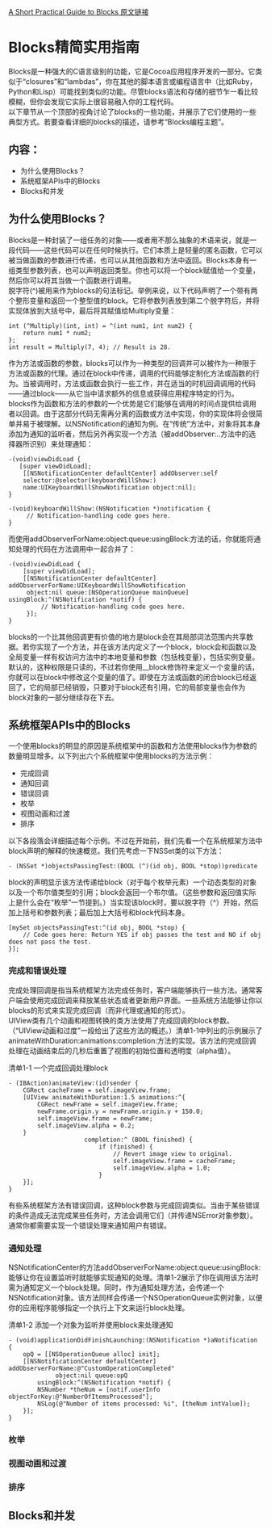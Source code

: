 [A Short Practical Guide to Blocks 原文链接](https://developer.apple.com/library/content/featuredarticles/Short_Practical_Guide_Blocks/index.html#//apple_ref/doc/uid/TP40009758)

# Blocks精简实用指南

Blocks是一种强大的C语言级别的功能，它是Cocoa应用程序开发的一部分。它类似于“closures”和“lambdas”，你在其他的脚本语言或编程语言中（比如Ruby，Python和Lisp）可能找到类似的功能。尽管blocks语法和存储的细节乍一看比较模糊，但你会发现它实际上很容易融入你的工程代码。  
以下章节从一个顶部的视角讨论了blocks的一些功能，并展示了它们使用的一些典型方式。若要查看详细的blocks的描述，请参考“Blocks编程主题”。  

## 内容：
* 为什么使用Blocks？
* 系统框架APIs中的Blocks
* Blocks和并发

## 为什么使用Blocks？
Blocks是一种封装了一组任务的对象——或者用不那么抽象的术语来说，就是一段代码——这些代码可以在任何时候执行。它们本质上是轻量的匿名函数，它可以被当做函数的参数进行传递，也可以从其他函数和方法中返回。Blocks本身有一组类型参数列表，也可以声明返回类型。你也可以将一个block赋值给一个变量，然后你可以将其当做一个函数进行调用。  
脱字符(^)被用来作为blocks的句法标记。举例来说，以下代码声明了一个带有两个整形变量和返回一个整型值的block。它将参数列表放到第二个脱字符后，并将实现体放到大括号中，最后将其赋值给Multiply变量：  

	int (^Multiply)(int, int) = ^(int num1, int num2) {
	    return num1 * num2;
	};
	int result = Multiply(7, 4); // Result is 28.

作为方法或函数的参数，blocks可以作为一种类型的回调并可以被作为一种限于方法或函数的代理。通过在block中传递，调用的代码能够定制化方法或函数的行为。当被调用时，方法或函数会执行一些工作，并在适当的时机回调调用的代码——通过block——从它当中请求额外的信息或获得应用程序特定的行为。  
blocks作为函数和方法的参数的一个优势是它们能够在调用的时间点提供给调用者以回调。由于这部分代码无需再分离的函数或方法中实现，你的实现体将会很简单并易于被理解。以NSNotification的通知为例。在“传统”方法中，对象将其本身添加为通知的监听者，然后另外再实现一个方法（被addObserver:..方法中的选择器所识别）来处理通知：  

	-(void)viewDidLoad {
	   [super viewDidLoad];
	    [[NSNotificationCenter defaultCenter] addObserver:self
        selector:@selector(keyboardWillShow:)
        name:UIKeyboardWillShowNotification object:nil];
	}
 
	-(void)keyboardWillShow:(NSNotification *)notification {
   		 // Notification-handling code goes here.
	}


而使用addObserverForName:object:queue:usingBlock:方法的话，你就能将通知处理的代码在方法调用中一起合并了：  

	-(void)viewDidLoad {
    	[super viewDidLoad];
	    [[NSNotificationCenter defaultCenter] addObserverForName:UIKeyboardWillShowNotification
         object:nil queue:[NSOperationQueue mainQueue] usingBlock:^(NSNotification *notif) {
             // Notification-handling code goes here. 
   		 }];
	}

blocks的一个比其他回调更有价值的地方是block会在其局部词法范围内共享数据。若你实现了一个方法，并在该方法内定义了一个block，block会和函数以及全局变量一样有权访问方法中的本地变量和参数（包括栈变量），包括实例变量。默认的，这种权限是只读的，不过若你使用__block修饰符来定义一个变量的话，你就可以在block中修改这个变量的值了。即使在方法或函数的闭合block已经返回了，它的局部已经销毁，只要对于block还有引用，它的局部变量也会作为block对象的一部分继续存在下去。

## 系统框架APIs中的Blocks
一个使用blocks的明显的原因是系统框架中的函数和方法使用blocks作为参数的数量明显增多。以下列出六个系统框架中使用blocks的方法示例：  

* 完成回调
* 通知回调
* 错误回调
* 枚举
* 视图动画和过渡
* 排序

以下各段落会详细描述每个示例。不过在开始前，我们先看一个在系统框架方法中block声明的解释的快速概览。我们先考虑一下NSSet类的以下方法：  

	- (NSSet *)objectsPassingTest:(BOOL (^)(id obj, BOOL *stop))predicate

block的声明显示该方法传递给block（对于每个枚举元素）一个动态类型的对象以及一个布尔值类型的引用；block会返回一个布尔值。（这些参数和返回值实际上是什么会在“枚举”一节提到。）当实现该block时，要以脱字符（^）开始，然后加上括号和参数列表；最后加上大括号和block代码本身。

	[mySet objectsPassingTest:^(id obj, BOOL *stop) {
	    // Code goes here: Return YES if obj passes the test and NO if obj does not pass the test.
	}];

### 完成和错误处理
完成处理回调是指当系统框架方法完成任务时，客户端能够执行一些方法。通常客户端会使用完成回调来释放某些状态或者更新用户界面。一些系统方法能够让你以blocks的形式来实现完成回调（而非代理或通知的形式）。  
UIView类有几个动画和视图转换的类方法使用了完成回调的block参数。（“UIView动画和过度”一段给出了这些方法的概述。）清单1-1中列出的示例展示了animateWithDuration:animations:completion:方法的实现。该方法的完成回调处理在动画结束后的几秒后重置了视图的初始位置和透明度（alpha值）。  

清单1-1 一个完成回调处理block  

	- (IBAction)animateView:(id)sender {
	    CGRect cacheFrame = self.imageView.frame;
	    [UIView animateWithDuration:1.5 animations:^{
	        CGRect newFrame = self.imageView.frame;
	        newFrame.origin.y = newFrame.origin.y + 150.0;
	        self.imageView.frame = newFrame;
	        self.imageView.alpha = 0.2;
	    }
	                     completion:^ (BOOL finished) {
	                         if (finished) {
	                             // Revert image view to original.
	                             self.imageView.frame = cacheFrame;
	                             self.imageView.alpha = 1.0;
	                         }
	    }];
	}

有些系统框架方法有错误回调，这种block参数与完成回调类似。当由于某些错误的条件造成无法完成某些任务时，方法会调用它们（并传递NSError对象参数）。通常你都需要实现一个错误处理来通知用户有错误。  

### 通知处理
NSNotificationCenter的方法addObserverForName:object:queue:usingBlock:能够让你在设置监听时就能够实现通知的处理。清单1-2展示了你在调用该方法时需为通知定义一个block处理。同时，作为通知处理方法，会传递一个NSNotification对象。该方法同样会传递一个NSOperationQueue实例对象，以便你的应用程序能够指定一个执行上下文来运行block处理。  

清单1-2 添加一个对象为监听并使用block来处理通知  

	- (void)applicationDidFinishLaunching:(NSNotification *)aNotification {
	    opQ = [[NSOperationQueue alloc] init];
	    [[NSNotificationCenter defaultCenter] addObserverForName:@"CustomOperationCompleted"
	             object:nil queue:opQ
	        usingBlock:^(NSNotification *notif) {
	        NSNumber *theNum = [notif.userInfo objectForKey:@"NumberOfItemsProcessed"];
	        NSLog(@"Number of items processed: %i", [theNum intValue]);
	    }];
	}

### 枚举

### 视图动画和过渡

### 排序

## Blocks和并发